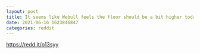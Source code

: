 ```yaml
--- 
layout: post 
title: It seems like Webull feels the floor should be a bit higher today, I can live with that. 
date: 2021-06-16 1623846847 
categories: reddit 
--- 
```

https://redd.it/o13syy